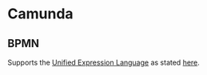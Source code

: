 # Camunda

## BPMN

Supports the [Unified Expression Language](https://jakarta.ee/specifications/expression-language/4.0/) as stated [here](https://github.com/camunda/camunda-docs-manual/blob/master/content/user-guide/process-engine/expression-language.md).